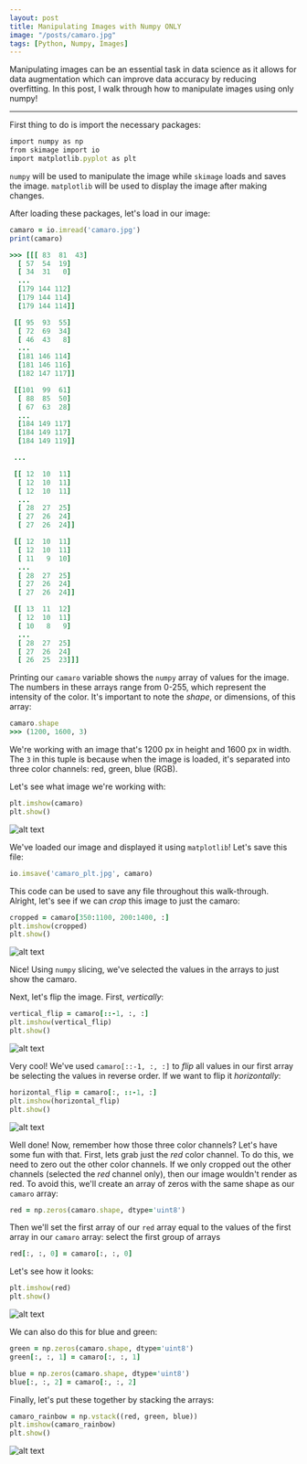 ```yaml
---
layout: post
title: Manipulating Images with Numpy ONLY
image: "/posts/camaro.jpg"
tags: [Python, Numpy, Images]
---
```


Manipulating images can be an essential task in data science as it allows for data augmentation which can improve data accuracy by reducing overfitting. In this post, I walk through how to manipulate images using only numpy!

---

First thing to do is import the necessary packages:

```ruby
import numpy as np
from skimage import io
import matplotlib.pyplot as plt
```

`numpy` will be used to manipulate the image while `skimage` loads and saves the image. `matplotlib` will be used to display the image after making changes.

After loading these packages, let's load in our image:

```ruby
camaro = io.imread('camaro.jpg')
print(camaro)

>>> [[[ 83  81  43]
  [ 57  54  19]
  [ 34  31   0]
  ...
  [179 144 112]
  [179 144 114]
  [179 144 114]]

 [[ 95  93  55]
  [ 72  69  34]
  [ 46  43   8]
  ...
  [181 146 114]
  [181 146 116]
  [182 147 117]]

 [[101  99  61]
  [ 88  85  50]
  [ 67  63  28]
  ...
  [184 149 117]
  [184 149 117]
  [184 149 119]]

 ...

 [[ 12  10  11]
  [ 12  10  11]
  [ 12  10  11]
  ...
  [ 28  27  25]
  [ 27  26  24]
  [ 27  26  24]]

 [[ 12  10  11]
  [ 12  10  11]
  [ 11   9  10]
  ...
  [ 28  27  25]
  [ 27  26  24]
  [ 27  26  24]]

 [[ 13  11  12]
  [ 12  10  11]
  [ 10   8   9]
  ...
  [ 28  27  25]
  [ 27  26  24]
  [ 26  25  23]]]
```

Printing our `camaro` variable shows the `numpy` array of values for the image. The numbers in these arrays range from 0-255, which represent the intensity of the color. It's important to note the *shape*, or dimensions, of this array:

```ruby
camaro.shape
>>> (1200, 1600, 3)
```

We're working with an image that's 1200 px in height and 1600 px in width. The `3` in this tuple is because when the image is loaded, it's separated into three color channels: red, green, blue (RGB).

Let's see what image we're working with:

```ruby
plt.imshow(camaro)
plt.show()
```

![alt text](/img/posts/camaro_small.jpg "Camaro")

We've loaded our image and displayed it using `matplotlib`! Let's save this file:

```ruby
io.imsave('camaro_plt.jpg', camaro)
```

This code can be used to save any file throughout this walk-through. Alright, let's see if we can *crop* this image to just the camaro:

```ruby
cropped = camaro[350:1100, 200:1400, :]
plt.imshow(cropped)
plt.show()
```

![alt text](/img/posts/camaro_cropped_small.jpg "Camaro Cropped")

Nice! Using `numpy` slicing, we've selected the values in the arrays to just show the camaro.

Next, let's flip the image. First, *vertically*:

```ruby
vertical_flip = camaro[::-1, :, :]
plt.imshow(vertical_flip)
plt.show()
```

![alt text](/img/posts/camaro_vertical_flip_small.jpg "Camaro Vertical Flip")

Very cool! We've used `camaro[::-1, :, :]` to *flip* all values in our first array be selecting the values in reverse order. If we want to flip it *horizontally*:

```ruby
horizontal_flip = camaro[:, ::-1, :]
plt.imshow(horizontal_flip)
plt.show()
```

![alt text](/img/posts/camaro_horizontal_flip_small.jpg "Camaro Horizontal Flip")

Well done! Now, remember how those three color channels? Let's have some fun with that. First, lets grab just the *red* color channel. To do this, we need to zero out the other color channels. If we only cropped out the other channels (selected the *red* channel only), then our image wouldn't render as red. To avoid this, we'll create an array of zeros with the same shape as our `camaro` array:

```ruby
red = np.zeros(camaro.shape, dtype='uint8')
```

Then we'll set the first array of our `red` array equal to the values of the first array in our `camaro` array:
select the first group of arrays

```ruby
red[:, :, 0] = camaro[:, :, 0]
```

Let's see how it looks:

```ruby
plt.imshow(red)
plt.show()
```

![alt text](/img/posts/camaro_red_small.jpg "Red Camaro")

We can also do this for blue and green:

```ruby
green = np.zeros(camaro.shape, dtype='uint8')
green[:, :, 1] = camaro[:, :, 1]

blue = np.zeros(camaro.shape, dtype='uint8')
blue[:, :, 2] = camaro[:, :, 2]
```

Finally, let's put these together by stacking the arrays:

```ruby
camaro_rainbow = np.vstack((red, green, blue))
plt.imshow(camaro_rainbow)
plt.show()
```

![alt text](/img/posts/camaro_rainbow_small.jpg "Rainbow Camaro")
